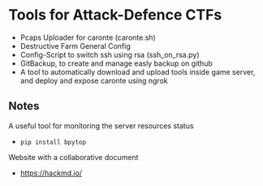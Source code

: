 # Tools for Attack-Defence CTFs

- Pcaps Uploader for caronte (caronte.sh)
- Destructive Farm General Config
- Config-Script to switch ssh using rsa (ssh_on_rsa.py)
- GitBackup, to create and manage easly backup on github
- A tool to automatically download and upload tools inside game server, and deploy and expose caronte using ngrok

## Notes

A useful tool for monitoring the server resources status
- `pip install bpytop`

Website with a collaborative document
- https://hackmd.io/
